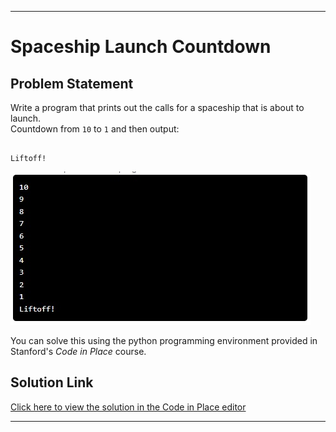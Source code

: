 
---

# Spaceship Launch Countdown

## Problem Statement

Write a program that prints out the calls for a spaceship that is about to launch.  
Countdown from `10` to `1` and then output:

```

Liftoff!

```
![Sample Result](result.jpeg)

You can solve this using the python programming environment provided in Stanford's *Code in Place* course.

## Solution Link

[Click here to view the solution in the Code in Place editor](https://codeinplace.stanford.edu/cip5/share/g6QzD6VCbcFNxZMYwvkl)

---
